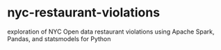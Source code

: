 nyc-restaurant-violations
=========================

exploration of NYC Open data restaurant violations using Apache Spark, Pandas, and statsmodels for Python
